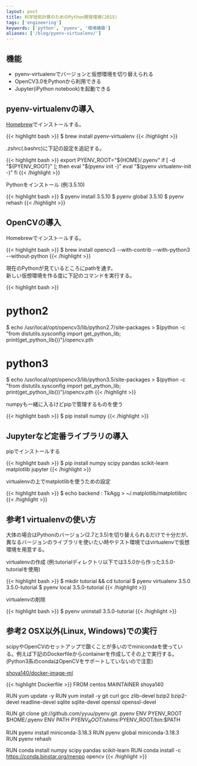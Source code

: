 ```yaml
---
layout: post
title: 科学技術計算のためのPython開発環境(2015)
tags: ['engineering']
keywords: ['python', 'pyenv', '環境構築']
aliases: ['/blog/pyenv-virtualenv/']
---
```


## 機能
* pyenv-virtualenvでバージョンと仮想環境を切り替えられる
* OpenCV3.0をPythonから利用できる
* Jupyter(iPython notebook)を起動できる

## pyenv-virtualenvの導入

[Homebrew](http://brew.sh/)でインストールする。

{{< highlight bash >}}
$ brew install pyenv-virtualenv
{{< /highlight >}}

.zshrc(.bashrc)に下記の設定を追記する。

{{< highlight bash >}}
export PYENV_ROOT="${HOME}/.pyenv"
if [ -d "${PYENV_ROOT}" ]; then
    eval "$(pyenv init -)"
    eval "$(pyenv virtualenv-init -)"
fi
{{< /highlight >}}

Pythonをインストール (例:3.5.10)

{{< highlight bash >}}
$ pyenv install 3.5.10
$ pyenv global 3.5.10
$ pyenv rehash
{{< /highlight >}}

## OpenCVの導入

Homebrewでインストールする。

{{< highlight bash >}}
$ brew install opencv3 --with-contrib --with-python3 --without-python
{{< /highlight >}}

現在のPythonが見ているところにpathを通す。<br/>新しい仮想環境を作る度に下記のコマンドを実行する。

{{< highlight bash >}}
# python2
$ echo /usr/local/opt/opencv3/lib/python2.7/site-packages > $(python -c "from distutils.sysconfig import get_python_lib; print(get_python_lib())")/opencv.pth

# python3
$ echo /usr/local/opt/opencv3/lib/python3.5/site-packages > $(python -c "from distutils.sysconfig import get_python_lib; print(get_python_lib())")/opencv.pth
{{< /highlight >}}

numpyも一緒に入るけどpipで管理するものを使う

{{< highlight bash >}}
$ pip install numpy
{{< /highlight >}}

## Jupyterなど定番ライブラリの導入

pipでインストールする

{{< highlight bash >}}
$ pip install numpy scipy pandas scikit-learn matplotlib jupyter
{{< /highlight >}}

virtualenvの上でmatplotlibを使うための設定

{{< highlight bash >}}
$ echo backend : TkAgg > ~/.matplotlib/matplotlibrc
{{< /highlight >}}

## 参考1 virtualenvの使い方

大体の場合はPythonのバージョン(2.7と3.5)を切り替えられるだけで十分だが、異なるバージョンのライブラリを使いたい時やテスト環境ではvirtualenvで仮想環境を用意する。

virtualenvの作成 (例:tutorialディレクトリ以下では3.5.0から作った3.5.0-tutorialを使用)

{{< highlight bash >}}
$ mkdir tutorial && cd tutorial
$ pyenv virtualenv 3.5.0 3.5.0-tutorial
$ pyenv local 3.5.0-tutorial
{{< /highlight >}}

virtualenvの削除

{{< highlight bash >}}
$ pyenv uninstall 3.5.0-tutorial
{{< /highlight >}}

## 参考2 OSX以外(Linux, Windows)での実行

scipyやOpenCVのセットアップで躓くことが多いのでminicondaを使っている。例えば下記のDockerfileからcontainerを作成してその上で実行する。(Python3系のcondaはOpenCVをサポートしていないので注意)

[shoya140/docker-image-ml](https://github.com/shoya140/docker-image-ml)

{{< highlight Dockerfile >}}
FROM centos
MAINTAINER shoya140

RUN yum update -y
RUN yum install -y git curl gcc zlib-devel bzip2 bzip2-devel readline-devel sqlite sqlite-devel openssl openssl-devel

RUN git clone git://github.com/yyuu/pyenv.git .pyenv
ENV PYENV_ROOT $HOME/.pyenv
ENV PATH $PYENV_ROOT/shims:$PYENV_ROOT/bin:$PATH

RUN pyenv install miniconda-3.18.3
RUN pyenv global miniconda-3.18.3
RUN pyenv rehash

RUN conda install numpy scipy pandas scikit-learn
RUN conda install -c https://conda.binstar.org/menpo opencv
{{< /highlight >}}
